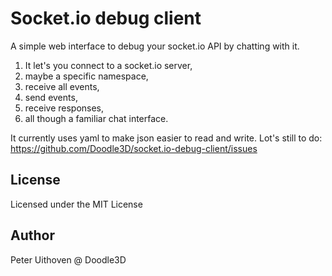 Socket.io debug client
===================

A simple web interface to debug your socket.io API by chatting with it. 

1. It let's you connect to a socket.io server, 
2. maybe a specific namespace,
3. receive all events,
4. send events,
5. receive responses,
6. all though a familiar chat interface. 

It currently uses yaml to make json easier to read and write. 
Lot's still to do: https://github.com/Doodle3D/socket.io-debug-client/issues

License
------------
Licensed under the MIT License

Author
------------
Peter Uithoven @ Doodle3D
